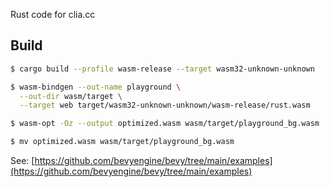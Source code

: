 Rust code for clia.cc

## Build

```bash
$ cargo build --profile wasm-release --target wasm32-unknown-unknown

$ wasm-bindgen --out-name playground \
  --out-dir wasm/target \
  --target web target/wasm32-unknown-unknown/wasm-release/rust.wasm

$ wasm-opt -Oz --output optimized.wasm wasm/target/playground_bg.wasm

$ mv optimized.wasm wasm/target/playground_bg.wasm
```

See: [https://github.com/bevyengine/bevy/tree/main/examples](https://github.com/bevyengine/bevy/tree/main/examples)
